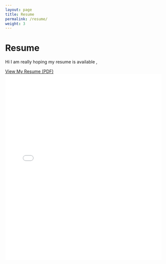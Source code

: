 ```yaml
---
layout: page
title: Resume
permalink: /resume/
weight: 3
---
```


# **Resume**

Hi I am really hoping my resume is available ,<br>

<p class="text-center">
<a href="resume.pdf" target="_blank">
             View My Resume (PDF)

</a>
<embed src="resume.pdf" width="100%" height="600px" type="application/pdf" class="embedded-pdf">
</p>
